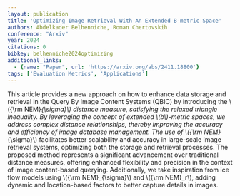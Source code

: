 ```yaml
---
layout: publication
title: 'Optimizing Image Retrieval With An Extended B-metric Space'
authors: Abdelkader Belhenniche, Roman Chertovskih
conference: "Arxiv"
year: 2024
citations: 0
bibkey: belhenniche2024optimizing
additional_links:
  - {name: "Paper", url: 'https://arxiv.org/abs/2411.18800'}
tags: ['Evaluation Metrics', 'Applications']
---
```

This article provides a new approach on how to enhance data storage and
retrieval in the Query By Image Content Systems (QBIC) by introducing the \\(\{\rm
NEM\}_\{\sigma\}\\) distance measure, satisfying the relaxed triangle inequality. By
leveraging the concept of extended \\(b\\)-metric spaces, we address complex
distance relationships, thereby improving the accuracy and efficiency of image
database management. The use of \\(\{\rm NEM\}_\{\sigma\}\\) facilitates better
scalability and accuracy in large-scale image retrieval systems, optimizing
both the storage and retrieval processes. The proposed method represents a
significant advancement over traditional distance measures, offering enhanced
flexibility and precision in the context of image content-based querying.
Additionally, we take inspiration from ice flow models using \\(\{\rm
NEM\}_\{\sigma\}\\) and \\(\{\rm NEM\}_r\\), adding dynamic and location-based factors to
better capture details in images.
